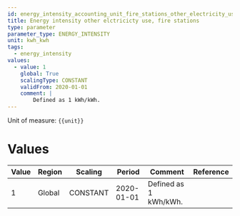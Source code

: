 ```yaml
---
id: energy_intensity_accounting_unit_fire_stations_other_electricity_use
title: Energy intensity other elctricicty use, fire stations
type: parameter
parameter_type: ENERGY_INTENSITY
unit: kwh_kwh
tags:
  - energy_intensity
values:
  - value: 1
    global: True
    scalingType: CONSTANT
    validFrom: 2020-01-01
    comment: |
        Defined as 1 kWh/kWh.
---
```



Unit of measure: `{{unit}}`


# Values


| Value | Region | Scaling | Period | Comment | Reference |
|-------|--------|---------|--------|---------|-----------|
| 1 | Global | CONSTANT | 2020-01-01 | Defined as 1 kWh/kWh. |  |


